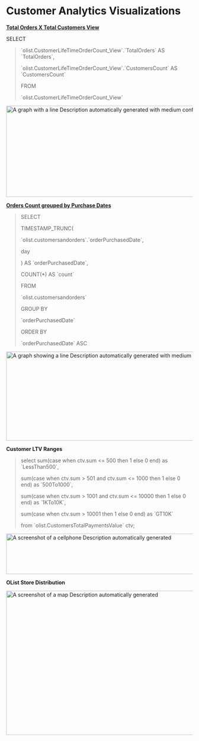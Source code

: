 # Customer Analytics Visualizations

**<u>Total Orders X Total Customers View</u>**

SELECT

> \`olist.CustomerLifeTimeOrderCount_View\`.\`TotalOrders\` AS
> \`TotalOrders\`,
>
> \`olist.CustomerLifeTimeOrderCount_View\`.\`CustomersCount\` AS
> \`CustomersCount\`
>
> FROM
>
> \`olist.CustomerLifeTimeOrderCount_View\`

<img src="media/image1.png" style="width:6.26806in;height:2.56111in"
alt="A graph with a line Description automatically generated with medium confidence" />

**<u>Orders Count grouped by Purchase Dates</u>**

> SELECT
>
> TIMESTAMP_TRUNC(
>
> \`olist.customersandorders\`.\`orderPurchasedDate\`,
>
> day
>
> ) AS \`orderPurchasedDate\`,
>
> COUNT(\*) AS \`count\`
>
> FROM
>
> \`olist.customersandorders\`
>
> GROUP BY
>
> \`orderPurchasedDate\`
>
> ORDER BY
>
> \`orderPurchasedDate\` ASC

<img src="media/image2.png" style="width:6.86157in;height:2.49802in"
alt="A graph showing a line Description automatically generated with medium confidence" />

**Customer LTV Ranges**

> select sum(case when ctv.sum \<= 500 then 1 else 0 end) as
> \`LessThan500\`,
>
> sum(case when ctv.sum \> 501 and ctv.sum \<= 1000 then 1 else 0 end)
> as \`500To1000\`,
>
> sum(case when ctv.sum \> 1001 and ctv.sum \<= 10000 then 1 else 0 end)
> as \`1KTo10K\`,
>
> sum(case when ctv.sum \> 10001 then 1 else 0 end) as \`GT10K\`
>
> from \`olist.CustomersTotalPaymentsValue\` ctv;

<img src="media/image3.png" style="width:6.26806in;height:1.1375in"
alt="A screenshot of a cellphone Description automatically generated" />

**OList Store Distribution**

<img src="media/image4.png" style="width:6.26806in;height:4.05208in"
alt="A screenshot of a map Description automatically generated" />

